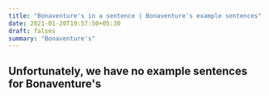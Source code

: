 ```yaml
---
title: "Bonaventure's in a sentence | Bonaventure's example sentences"
date: 2021-01-20T19:57:50+05:30
draft: falses
summary: "Bonaventure's"
---
```

## Unfortunately, we have no example sentences for Bonaventure's                 
